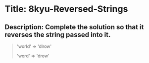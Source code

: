 # Title: 8kyu-Reversed-Strings

## Description: Complete the solution so that it reverses the string passed into it.

> 'world' => 'dlrow'
>
> 'word' => 'drow'
